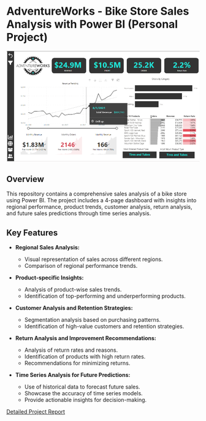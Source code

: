 
# AdventureWorks - Bike Store Sales Analysis with Power BI (Personal Project)

![Executive Dashboard](https://github.com/najirh/Power_Bi_AdventureWorks_Data_Analysis/blob/main/Exec%20Dash%20Page%201.png)

## Overview

This repository contains a comprehensive sales analysis of a bike store using Power BI. The project includes a 4-page dashboard with insights into regional performance, product trends, customer analysis, return analysis, and future sales predictions through time series analysis.

## Key Features

- **Regional Sales Analysis:**
  - Visual representation of sales across different regions.
  - Comparison of regional performance trends.

- **Product-specific Insights:**
  - Analysis of product-wise sales trends.
  - Identification of top-performing and underperforming products.

- **Customer Analysis and Retention Strategies:**
  - Segmentation analysis based on purchasing patterns.
  - Identification of high-value customers and retention strategies.

- **Return Analysis and Improvement Recommendations:**
  - Analysis of return rates and reasons.
  - Identification of products with high return rates.
  - Recommendations for minimizing returns.

- **Time Series Analysis for Future Predictions:**
  - Use of historical data to forecast future sales.
  - Showcase the accuracy of time series models.
  - Provide actionable insights for decision-making.


[Detailed Project Report]([url_to_detailed_report](https://app.powerbi.com/view?r=eyJrIjoiZDZkMTVlZTgtMzUyNC00YzE1LWJhOGItZTYzOTU5NGQzZWI0IiwidCI6ImNjNzMwNWZmLTg5ZjMtNGJhYS05M2UxLTUwYTNhNDQ1MDQ3MSJ9)https://app.powerbi.com/viewr=eyJrIjoiZDZkMTVlZTgtMzUyNC00YzE1LWJhOGItZTYzOTU5NGQzZWI0IiwidCI6ImNjNzMwNWZmLTg5ZjMtNGJhYS05M2UxLTUwYTNhNDQ1MDQ3MSJ9)
